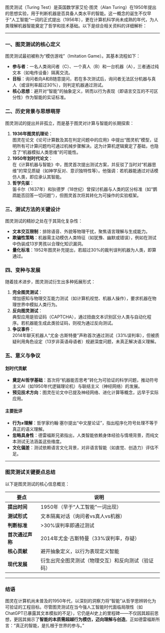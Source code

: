 图灵测试（Turing Test）是英国数学家艾伦·图灵（Alan Turing）在1950年提出的思想实验，用于判断机器是否具备人类水平的智能。这一概念的诞生不仅早于“人工智能”一词的正式提出（1956年），更在计算机科学尚未成熟的年代，为人类理解机器智能奠定了哲学和技术基础。以下是综合相关资料的详细解析：

---

###  一、**图灵测试的核心定义**
图灵测试最初被称为“模仿游戏”（Imitation Game）。其基本流程如下：
- **参与者**：一名人类询问者（C）、一个真人（B）和一台机器（A），三者通过纯文本（如电传设备）隔离交流。
- **目标**：询问者向A和B随意提问，若在多次测试后，询问者无法区分机器与真人（或误判率超过30%），则判定机器通过测试。
- **核心思想**：避开对“智能”的抽象定义，转而以行为表现（即语言交互的不可区分性）作为智能的实证标准。

###  二、**历史背景与思想萌芽**
图灵测试的提出并非孤立，而是基于图灵对计算与智能的长期探索：
1. **1936年图灵机理论**：  
   图灵在论文《论可计算数及其在判定问题中的应用》中提出“图灵机”模型，证明所有可计算问题均可通过机械步骤解决。这为计算机逻辑奠定了基础，也隐含了“机器模拟人类思维”的可能性。
2. **1950年划时代论文**：  
   在《计算机器与智能》中，图灵首次提出测试方案，并反驳了当时对“机器思维”的常见质疑（如神学反对、意识独特性等）。他强调：若机器能通过对话模仿人类，即应承认其智能。
3. **哲学先驱**：  
   笛卡尔（1637年）和狄德罗（18世纪）曾探讨机器与人类的区分标准（如“鹦鹉能否回答一切问题”），但图灵首次将其转化为可操作的实验框架。

###  三、**测试方法的关键设计**
图灵测试的精妙之处在于其简化复杂性：
- **文本交互限制**：排除语音、外貌等物理干扰，聚焦语言理解与生成能力。
- **欺骗性策略**：机器需主动模仿人类特征（如犹豫、幽默或错误），例如在测试中伪装成13岁男孩以合理化知识漏洞。
- **量化标准**：1952年图灵补充提出，若超过30%的裁判误判机器为人类，即算通过。

###  四、**变种与发展**
随着技术进步，图灵测试衍生出多种拓展形式：
1. **完全图灵测试**：  
   增加感知与物理交互能力测试（如计算机视觉、机器人操作），要求机器在物理世界中模拟人类行为。
2. **反向图灵测试**：  
   典型应用是验证码（CAPTCHA），通过扭曲文本识别区分人类与自动化程序。若机器能生成此类验证码，则视为通过反向测试。
3. **争议事件**：  
   2014年聊天机器人“尤金·古斯特曼”声称首次通过测试（33%误判率），但被质疑利用角色设定（13岁非英语母语者）规避深度问题，未真正解决语义理解。

###  五、**意义与争议**
#### **划时代贡献**
- **奠定AI哲学基础**：首次将“机器能否思考”转化为可验证的科学问题，推动符号主义AI（如1950年代逻辑理论机）与联结主义（神经网络）的发展。
- **预见技术方向**：图灵在论文中已提及神经网络、进化计算等概念，远早于实际应用。

#### **主要批评**
- **行为≠理解**：哲学家约翰·塞尔提出“中文屋论证”，指出程序化符号处理不等于真正的语义理解。
- **忽略具身性**：德雷福斯兄弟指出，人类智能依赖身体经验与情境背景，而纯文本测试无法涵盖这些维度。
- **文化偏差**：测试依赖语言文化背景，对非语言智能（如直觉、创造力）评估不足。

---

###  图灵测试关键要点总结
以下是图灵测试的核心信息概览：

| **要点** | **说明** |
|---------|---------|
| **提出时间** | 1950年（早于“人工智能”一词出现） |
| **测试形式** | 文本隔离对话（询问者vs真人vs机器） |
| **判断标准** | >30%误判率即通过测试 |
| **首次通过声称** | 2014年尤金·古斯特曼（33%误判率，存疑） |
| **核心贡献** | 避开抽象定义，以行为表现定义智能 |
| **现代发展** | 衍生出完全图灵测试（物理交互）和反向测试（验证码） |

---

###  结语
图灵在计算机尚未普及的1950年代，以深刻的洞察力将“智能”从哲学思辨转化为可验证的工程目标。尽管图灵测试在当今强人工智能时代面临局限性（如ChatGPT已暴露其文本模拟的不足），它仍是AI史上的里程碑——不仅因其超前思想，更因其揭示了**智能的本质需超越行为模仿，迈向理解与创造**。正如德雷福斯所言：“真正的智能，是扎根于世界的参与。”
